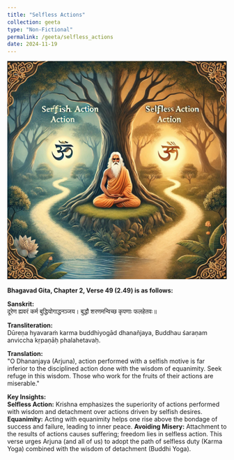 ```yaml
---
title: "Selfless Actions"
collection: geeta
type: "Non-Fictional"
permalink: /geeta/selfless_actions
date: 2024-11-19
---
```


[<img src="../images/shlok_2_49.webp" width="1000" height="500"/>](../images/shlok_2_49.webp)


**Bhagavad Gita, Chapter 2, Verse 49 (2.49) is as follows:**      

**Sanskrit:**       
दूरेण ह्यवरं कर्म बुद्धियोगाद्धनञ्जय।
बुद्धौ शरणमन्विच्छ कृपणाः फलहेतवः॥

**Transliteration:**      
Dūreṇa hyavaraṁ karma buddhiyogād dhanañjaya,
Buddhau śaraṇam anviccha kṛpaṇāḥ phalahetavaḥ.

**Translation:**     
"O Dhananjaya (Arjuna), action performed with a selfish motive is far inferior to the disciplined action done with the wisdom of equanimity. Seek refuge in this wisdom. Those who work for the fruits of their actions are miserable."

**Key Insights:**    
**Selfless Action:** Krishna emphasizes the superiority of actions performed with wisdom and detachment over actions driven by selfish desires.
**Equanimity:** Acting with equanimity helps one rise above the bondage of success and failure, leading to inner peace.
**Avoiding Misery:** Attachment to the results of actions causes suffering; freedom lies in selfless action.
This verse urges Arjuna (and all of us) to adopt the path of selfless duty (Karma Yoga) combined with the wisdom of detachment (Buddhi Yoga).

